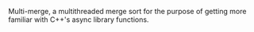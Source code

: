 Multi-merge, a multithreaded merge sort for the purpose of
getting more familiar with C++'s async library functions.
